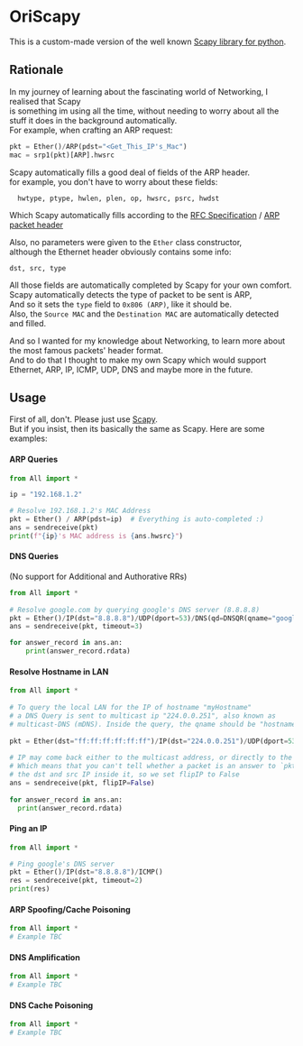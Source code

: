 

# OriScapy
This is a custom-made version of the well known [Scapy library for python](https://scapy.net/).


## Rationale
In my journey of learning about the fascinating world of Networking, I realised that Scapy    
is something im using all the time, without needing to worry about all the     
stuff it does in the background automatically.   
For example, when crafting an ARP request:

```python
pkt = Ether()/ARP(pdst="<Get_This_IP's_Mac")
mac = srp1(pkt)[ARP].hwsrc
```

Scapy automatically fills a good deal of fields of the ARP header.    
for example, you don't have to worry about these fields:
```text
  hwtype, ptype, hwlen, plen, op, hwsrc, psrc, hwdst      
```
Which Scapy automatically fills according to the [RFC Specification](https://datatracker.ietf.org/doc/html/rfc826) / [ARP packet header](https://en.wikipedia.org/wiki/Address_Resolution_Protocol#Packet_structure)

Also, no parameters were given to the `Ether` class constructor,   
although the Ethernet header obviously contains some info:
```text
dst, src, type
```

All those fields are automatically completed by Scapy for your own comfort.   
Scapy automatically detects the type of packet to be sent is ARP,  
And so it sets the `type` field to `0x806 (ARP)`, like it should be.   
Also, the `Source MAC` and the `Destination MAC` are automatically detected and filled.

And so I wanted for my knowledge about Networking, to learn more about  
the most famous packets' header format.   
And to do that I thought to make my own Scapy which would support    
Ethernet, ARP, IP, ICMP, UDP, DNS and maybe more in the future.

## Usage
First of all, don't. Please just use [Scapy](https://pypi.org/project/scapy/).   
But if you insist, then its basically the same as Scapy. Here are some examples:    

#### ARP Queries

```python
from All import *

ip = "192.168.1.2"

# Resolve 192.168.1.2's MAC Address
pkt = Ether() / ARP(pdst=ip)  # Everything is auto-completed :)
ans = sendreceive(pkt)
print(f"{ip}'s MAC address is {ans.hwsrc}")
```
#### DNS Queries
(No support for Additional and Authorative RRs)
```python
from All import *  
  
# Resolve google.com by querying google's DNS server (8.8.8.8)  
pkt = Ether()/IP(dst="8.8.8.8")/UDP(dport=53)/DNS(qd=DNSQR(qname="google.com"))  
ans = sendreceive(pkt, timeout=3)

for answer_record in ans.an:
	print(answer_record.rdata)
```

#### Resolve Hostname in LAN
```python
from All import *  
  
# To query the local LAN for the IP of hostname "myHostname"  
# a DNS Query is sent to multicast ip "224.0.0.251", also known as  
# multicast-DNS (mDNS). Inside the query, the qname should be "hostname"+".local"  
  
pkt = Ether(dst="ff:ff:ff:ff:ff:ff")/IP(dst="224.0.0.251")/UDP(dport=5353)/DNS(qd=DNSQR(qname="myHostname.local"))  
  
# IP may come back either to the multicast address, or directly to the host PC's IP.
# Which means that you can't tell whether a packet is an answer to `pkt` based on
# the dst and src IP inside it, so we set flipIP to False
ans = sendreceive(pkt, flipIP=False)  
  
for answer_record in ans.an:  
  print(answer_record.rdata)
```

#### Ping an IP
```python
from All import *

# Ping google's DNS server
pkt = Ether()/IP(dst="8.8.8.8")/ICMP()
res = sendreceive(pkt, timeout=2)
print(res)
```

#### ARP Spoofing/Cache Poisoning
```python
from All import *
# Example TBC
```

#### DNS Amplification
```python
from All import *
# Example TBC
```
    

#### DNS Cache Poisoning
```python
from All import *
# Example TBC
```
